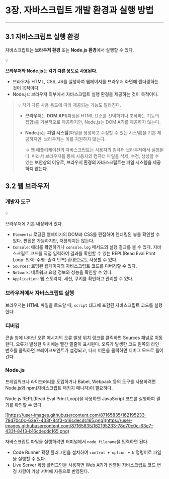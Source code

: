 # 3장. 자바스크립트 개발 환경과 실행 방법

---

## 3.1 자바스크립트 실행 환경

자바스크립트는 **브라우저 환경** 또는 **Node.js 환경**에서 실행할 수 있다.

<aside>
💡

**브라우저와 Node.js는 각기 다른 용도로 사용된다.**

- 브라우저: HTML, CSS, JS를 실행하여 웹페이지를 브라우저 화면에 렌더링하는 것이 목적이다.
- Node.js: 브라우저 외부에서 자바스크립트 실행 환경을 제공하는 것이 목적이다.
</aside>

<aside>

> 💡 각기 다른 사용 용도에 따라 제공되는 기능도 달라진다.
>
> - **브라우저**는 **DOM API**(파싱된 HTML 요소를 선택하거나 조작하는 기능의 집합)를 기본적으로 제공하지만, Node.js는 DOM API를 제공하지 않는다.
> - **Node.js**는 **파일 시스템**(파일을 생성하고 수정할 수 있는 시스템)을 기본 제공하지만, 브라우저는 이를 지원하지 않는다.
>
>   → 웹 애플리케이션의 자바스크립트는 사용자의 컴퓨터 브라우저에서 실행된다. 따라서 브라우저를 통해 사용자의 컴퓨터 파일을 삭제, 수정, 생성할 수 있는 **보안상의 이유로, 브라우저 환경의 자바스크립트는 파일 시스템을 제공하지 않는다.**

</aside>

## 3.2 웹 브라우저

### 개발자 도구

<aside>
💡

브라우저에 기본 내장되어 있다.

- `Elements`: 로딩된 웹페이지의 DOM과 CSS를 편집하여 렌더링된 뷰를 확인할 수 있다. 편집은 가능하지만, 저장되지는 않는다.
- `Console`: 에러를 확인하거나 `console.log` 메서드의 실행 결과를 볼 수 있다. 자바스크립트 코드를 직접 입력하여 결과를 확인할 수 있는 REPL(Read Eval Print Loop: 입력‒수행‒출력 반복) 환경으로도 사용할 수 있다.
- `Sources`: 로딩된 웹페이지의 자바스크립트 코드를 디버깅할 수 있다.
- `Network`: 네트워크 요청 정보와 성능을 확인할 수 있다.
- `Application`: 웹 스토리지, 세션, 쿠키를 확인하고 관리할 수 있다.
</aside>

### 브라우저에서 자바스크립트 실행

브라우저는 HTML 파일을 로드할 때, `script` 태그에 포함된 자바스크립트 코드를 실행한다.

### 디버깅

콘솔 창에 나타난 오류 메시지의 오류 발생 위치 링크를 클릭하면 Sources 패널로 이동한다. 오류가 발생한 위치에는 빨간 밑줄이 표시된다. 오류가 발생한 코드 왼쪽의 라인 번호를 클릭하면 브레이크포인트가 설정되고, 다시 버튼을 클릭하면 디버그 모드로 들어간다.

### Node.js

프레임워크나 라이브러리를 도입하거나 Babel, Webpack 등의 도구를 사용하려면 Node.js와 npm(자바스크립트 패키지 매니저)이 필요하다.

Node.js REPL(Read Eval Print Loop)을 사용하면 JavaScript 코드를 실행하여 결과를 확인할 수 있다.

![https://user-images.githubusercontent.com/87165835/162195233-78d70c0c-63e7-433f-84f3-b16cdecdc165.png](https://user-images.githubusercontent.com/87165835/162195233-78d70c0c-63e7-433f-84f3-b16cdecdc165.png)

자바스크립트 파일을 실행하려면 터미널에서 `node filename`을 입력하면 된다.

- Code Runner 확장 플러그인을 설치하여 `control + option + N` 명령어로 파일을 실행할 수 있다.
- Live Server 확장 플러그인을 사용하면 Web API가 반영된 자바스크립트 코드 변경 사항이 가상 서버에 자동으로 반영된다.
